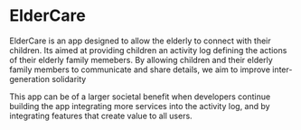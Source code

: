 # ElderCare

ElderCare is an app designed to allow the elderly to connect with their children. Its aimed at providing children an activity log defining the actions of their elderly family memebers. By allowing children and their elderly family members to communicate and share details, we aim to improve inter-generation solidarity

This app can be of a larger societal benefit when developers continue building the app integrating more services into the activity log, and by integrating features that create value to all users.

